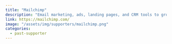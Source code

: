 ```yaml
---
title: "Mailchimp"
description: "Email marketing, ads, landing pages, and CRM tools to grow your business on your terms."
link: https://mailchimp.com/
image: "/assets/img/supporters/mailchimp.png"
categories:
  - past-supporter
---
```

